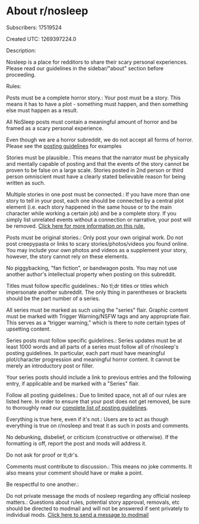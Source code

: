 # About r/nosleep

Subscribers: 17519524

Created UTC: 1269397224.0

Description:

Nosleep is a place for redditors to share their scary personal experiences. Please read our guidelines in the sidebar/"about" section before proceeding.

Rules:

Posts must be a complete horror story.: Your post must be a story. This means it has to have a plot - something must happen, and then something else must happen as a result. 


All NoSleep posts must contain a meaningful amount of horror and be framed as a scary personal experience.


Even though we are a horror subreddit, we do not accept all forms of horror. Please see the [posting guidelines](https://old.reddit.com/r/nosleep/wiki/posting_guidelines) for examples

Stories must be plausible.: This means that the narrator must be physically and mentally capable of posting and that the events of the story cannot be proven to be false on a large scale. Stories posted in 2nd person or third person omniscient must have a clearly stated believable reason for being written as such.

Multiple stories in one post must be connected.: If you have more than one story to tell in your post, each one should be connected by a central plot element (i.e. each story happened in the same house or to the main character while working a certain job) and be a complete story. If you simply list unrelated events without a connection or narrative, your post will be removed. [Click here for more information on this rule.](https://www.reddit.com/r/nosleep/wiki/multiplestories)

Posts must be original stories.: Only post your own original work. Do not post creepypasta or links to scary stories/photos/videos you found online. You may include your own photos and videos as a supplement your story, however, the story cannot rely on these elements.


No piggybacking, "fan fiction", or bandwagon posts. You may not use another author's intellectual property when posting on this subreddit.

Titles must follow specific guidelines.: No tl;dr titles or titles which impersonate another subreddit. The only thing in parentheses or brackets should be the part number of a series.

All series must be marked as such using the "series" flair. Graphic content must be marked with Trigger Warning/NSFW tags and any appropriate flair. This serves as a “trigger warning,” which is there to note certain types of upsetting content.


Series posts must follow specific guidelines.: Series updates must be at least 1000 words and all parts of a series must follow all of r/nosleep's posting guidelines. In particular, each part must have meaningful plot/character progression and meaningful horror content. It cannot be merely an introductory post or filler.


Your series posts should include a link to previous entries and the following entry, if applicable and be marked with a "Series" flair.

Follow all posting guidelines.: Due to limited space, not all of our rules are listed here. In order to ensure that your post does not get removed, be sure to thoroughly read our [complete list of posting guidelines](http://www.reddit.com/r/nosleep/wiki/posting_guidelines).

Everything is true here, even if it's not.: Users are to act as though everything is true on r/nosleep and treat it as such in posts and  comments.


No debunking, disbelief, or criticism (constructive or otherwise). If the formatting is off, report the post and mods will address it.


Do not ask for proof or tl;dr's.

Comments must contribute to discussion.: This means no joke comments. It also means your comment should have or make a point.

Be respectful to one another.: 

Do not private message the mods of nosleep regarding any official nosleep matters.: Questions about rules, potential story approval, removals, etc should be directed to modmail and will not be answered if sent privately to individual mods. [Click here to send a message to modmail](https://old.reddit.com/message/compose/?to=/r/nosleep)

